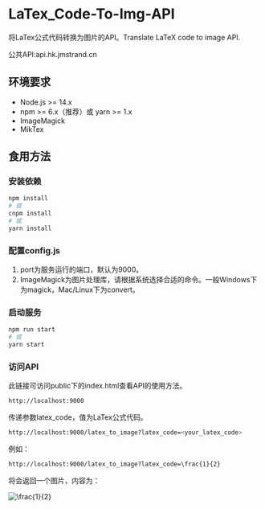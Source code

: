 # LaTex_Code-To-Img-API

将LaTex公式代码转换为图片的API。Translate LaTeX code to image API.

公共API:api.hk.jmstrand.cn

## 环境要求

- Node.js >= 14.x
- npm >= 6.x（推荐）或 yarn >= 1.x
- ImageMagick
- MikTex

## 食用方法

### 安装依赖

```bash
npm install
# 或
cnpm install
# 或
yarn install
```

### 配置config.js

1. port为服务运行的端口，默认为9000。
2. ImageMagick为图片处理库，请根据系统选择合适的命令。一般Windows下为magick，Mac/Linux下为convert。

### 启动服务

```bash
npm run start
# 或
yarn start
```

### 访问API

此链接可访问public下的index.html查看API的使用方法。

```bash
http://localhost:9000
```

传递参数latex_code，值为LaTex公式代码。

```bash
http://localhost:9000/latex_to_image?latex_code=<your_latex_code>
```

例如：

```bash
http://localhost:9000/latex_to_image?latex_code=\frac{1}{2}
```

将会返回一个图片，内容为：

![\frac{1}{2}](https://latex.codecogs.com/png.latex?\frac{1}{2})
